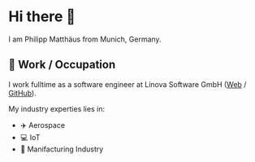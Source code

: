 # Hi there 👋

I am Philipp Matthäus from Munich, Germany.

## :briefcase: Work / Occupation

I work fulltime as a software engineer at Linova Software GmbH ([Web](https://www.linova.de) / [GitHub](https://github.com/linova-software)).

My industry experties lies in:

- :airplane: Aerospace
- :computer: IoT
- :wrench: Manifacturing Industry

<!--
**phidevz/phidevz** is a ✨ _special_ ✨ repository because its `README.md` (this file) appears on your GitHub profile.

Here are some ideas to get you started:

- 🔭 I’m currently working on ...
- 🌱 I’m currently learning ...
- 👯 I’m looking to collaborate on ...
- 🤔 I’m looking for help with ...
- 💬 Ask me about ...
- 📫 How to reach me: ...
- 😄 Pronouns: ...
- ⚡ Fun fact: ...
-->
